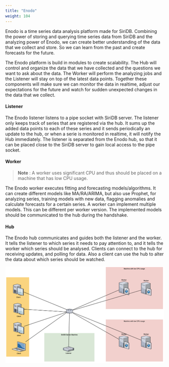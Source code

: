 ```yaml
---
title: "Enodo"
weight: 104
---
```


Enodo is a time series data analysis platform made for SiriDB. Combining the power of storing and querying time series data from SiriDB and the analyzing power of Enodo, we can create better understanding of the data that we collect and store. So we can learn from the past and create forecasts for the future.

The Enodo platform is build in modules to create scalability. The Hub will control and organize the data that we have collected and the questions we want to ask about the data. The Worker will perform the analyzing jobs and the Listener will stay on top of the latest data points. Together these components will make sure we can monitor the data in realtime, adjust our expectations for the future and watch for sudden unexpected changes in the data that we collect.

#### Listener

The Enodo listener listens to a pipe socket with SiriDB server. The listener only keeps track of series that are registered via the hub. It sums up the added data points to each of these series and it sends periodically an update to the hub, or when a serie is monitored in realtime, it will notify the Hub immediately. The listener is separated from the Enodo hub, so that it can be placed close to the SiriDB server to gain local access to the pipe socket.

#### Worker

> **Note** : A worker uses significant CPU and thus should be placed on a machine that has low CPU usage.

The Enodo worker executes fitting and forecasting models/algorithms. It can create different models like MA/RA/ARIMA, but also use Prophet, for analyzing series, training models with new data, flagging anomalies and calculate forecasts for a certain series. A worker can implement multiple models. This can be different per worker version. The implemented models should be communicated to the hub during the handshake.

#### Hub

The Enodo hub communicates and guides both the listener and the worker. It tells the listener to which series it needs to pay attention to, and it tells the worker which series should be analysed.
Clients can connect to the hub for receiving updates, and polling for data. Also a client can use the hub to alter the data about which series should be watched.

![Enodo overview](../../images/enodo-overview.png)
